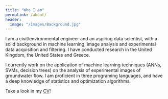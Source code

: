 ```yaml
---
title: "Who I am"
permalink: /about/
header:
  image: "/images/Background.jpg"
---
```


I am a civil/environmental engineer and an aspiring data scientist, with a solid background in machine learning, image analysis and experimental data acquisition and filtering. I have conducted research in the United Kingdom, the United States and Greece.

I currently work on the application of machine learning techniques (ANNs, SVMs, decision trees) on the analysis of experimental images of groundwater flow. I am proficient in three programing languages, and have a deep knowledge of statistics and optimization algorithms.

Take a look in my [CV](blob/master/_pages/Etsias%20cv.pdf)!
